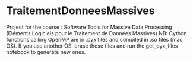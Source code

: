 # TraitementDonneesMassives
Project for the course : Software Tools for Massive Data Processing (Eléments Logiciels pour le Traitement de Données Massives)
NB: Cython functions calling OpenMP are in .pyx files and compiled in .so files (mac OS). If you use another OS, erase those files and run the get_pyx_files notebook to generate new ones. 
